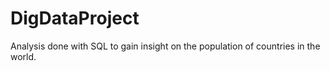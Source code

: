 # DigDataProject
Analysis done with SQL to gain insight on the  population of countries in the world. 
